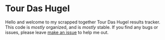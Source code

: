# Tour Das Hugel

Hello and welcome to my scrapped together Tour Das Hugel results tracker. This code is _mostly_ organized, and is _mostly_ stable. If you find any bugs or issues, please leave [make an issue](https://github.com/Emyrk/stravacollector/issues) to help me out.
